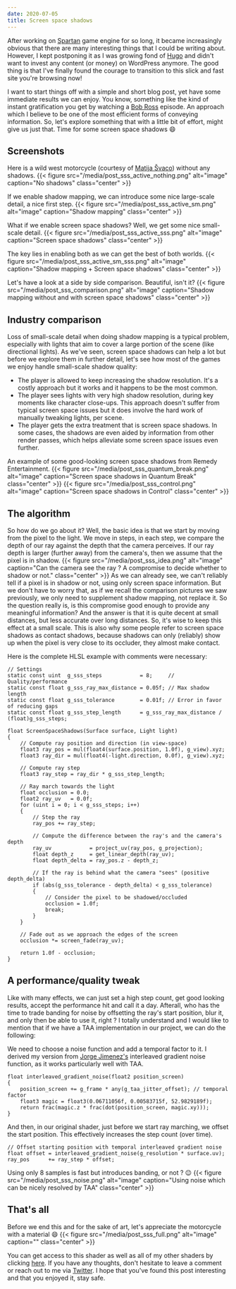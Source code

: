 ```yaml
---
date: 2020-07-05
title: Screen space shadows
---
```


After working on [Spartan](https://github.com/PanosK92/SpartanEngine) game engine for so long, it became 
increasingly obvious that there are many interesting things that I could be writing about.
However, I kept postponing it as I was growing fond of [Hugo](https://gohugo.io/) and didn't want to invest
any content (or money) on WordPress anymore. The good thing is that I've finally found the courage to transition
to this slick and fast site you're browsing now!

I want to start things off with a simple and short blog post, yet have some immediate results we can enjoy.
You know, something like the kind of instant gratification you get by watching a [Bob Ross](https://www.youtube.com/watch?v=VrCREP8Aae8) episode. 
An approach which I believe to be one of the most efficient forms of conveying information. 
So, let's explore something that with a little bit of effort, might give us just that.
Time for some screen space shadows :smile:

## Screenshots

Here is a wild west motorcycle (courtesy of [Matija Švaco](https://sketchfab.com/3d-models/wild-west-motorcycle-6038a0b13fbe434f901af27fec8391ab)) without any shadows.
{{< figure src="/media/post_sss_active_nothing.png" alt="image" caption="No shadows" class="center" >}}

If we enable shadow mapping, we can introduce some nice large-scale detail, a nice first step.
{{< figure src="/media/post_sss_active_sm.png" alt="image" caption="Shadow mapping" class="center" >}}

What if we enable screen space shadows? Well, we get some nice small-scale detail.
{{< figure src="/media/post_sss_active_sss.png" alt="image" caption="Screen space shadows" class="center" >}}

The key lies in enabling both as we can get the best of both worlds.
{{< figure src="/media/post_sss_active_sm_sss.png" alt="image" caption="Shadow mapping + Screen space shadows" class="center" >}}

Let's have a look at a side by side comparison. Beautiful, isn't it?
{{< figure src="/media/post_sss_comparison.png" alt="image" caption="Shadow mapping without and with screen space shadows" class="center" >}}

## Industry comparison

Loss of small-scale detail when doing shadow mapping is a typical problem, especially with lights that aim to cover a 
large portion of the scene (like directional lights). As we've seen, screen space shadows can help a lot
but before we explore them in further detail, let's see how most of the games we enjoy handle small-scale shadow quality:

- The player is allowed to keep increasing the shadow resolution. It's a costly approach but it works and it happens to be the most common.
- The player sees lights with very high shadow resolution, during key moments like character close-ups. This approach doesn't
suffer from typical screen space issues but it does involve the hard work of manually tweaking lights, per scene.
- The player gets the extra treatment that is screen space shadows. In some cases, the shadows are even aided by information from other
render passes, which helps alleviate some screen space issues even further.

An example of some good-looking screen space shadows from Remedy Entertainment.
{{< figure src="/media/post_sss_quantum_break.png" alt="image" caption="Screen space shadows in Quantum Break" class="center" >}}
{{< figure src="/media/post_sss_control.png" alt="image" caption="Screen space shadows in Control" class="center" >}}

## The algorithm
So how do we go about it? Well, the basic idea is that we start by moving from the pixel to the light.
We move in steps, in each step, we compare the depth of our ray against the depth that the camera perceives.
If our ray depth is larger (further away) from the camera's, then we assume that the pixel is in shadow.
{{< figure src="/media/post_sss_idea.png" alt="image" caption="Can the camera see the ray ? A compromise to decide whether to shadow or not." class="center" >}}
As we can already see, we can't reliably tell if a pixel is in shadow or not, using only screen space information.
But we don't have to worry that, as if we recall the comparison pictures we saw previously, we only need to supplement shadow mapping, not replace it.
So the question really is, is this compromise good enough to provide any meaningful information?
And the answer is that it is quite decent at small distances, but less accurate over long distances.
So, it's wise to keep this effect at a small scale. This is also why some people refer to screen space shadows as contact shadows, because shadows
can only (reliably) show up when the pixel is very close to its occluder, they almost make contact.

Here is the complete HLSL example with comments were necessary:
```
// Settings
static const uint  g_sss_steps            = 8;     // Quality/performance
static const float g_sss_ray_max_distance = 0.05f; // Max shadow length
static const float g_sss_tolerance        = 0.01f; // Error in favor of reducing gaps
static const float g_sss_step_length      = g_sss_ray_max_distance / (float)g_sss_steps;

float ScreenSpaceShadows(Surface surface, Light light)
{
    // Compute ray position and direction (in view-space)
    float3 ray_pos = mul(float4(surface.position, 1.0f), g_view).xyz;
    float3 ray_dir = mul(float4(-light.direction, 0.0f), g_view).xyz;
	
    // Compute ray step
    float3 ray_step = ray_dir * g_sss_step_length;
	
    // Ray march towards the light
    float occlusion = 0.0;
    float2 ray_uv   = 0.0f;
    for (uint i = 0; i < g_sss_steps; i++)
    {
        // Step the ray
        ray_pos += ray_step;
        
        // Compute the difference between the ray's and the camera's depth
        ray_uv            = project_uv(ray_pos, g_projection);
        float depth_z     = get_linear_depth(ray_uv);
        float depth_delta = ray_pos.z - depth_z;
        
        // If the ray is behind what the camera "sees" (positive depth_delta)
        if (abs(g_sss_tolerance - depth_delta) < g_sss_tolerance)
        {
            // Consider the pixel to be shadowed/occluded
            occlusion = 1.0f;
            break;
        }
    }

    // Fade out as we approach the edges of the screen
    occlusion *= screen_fade(ray_uv);
    
    return 1.0f - occlusion;
}
```

## A performance/quality tweak
Like with many effects, we can just set a high step count, get good looking results, accept the performance hit and call it a day.
Afterall, who has the time to trade banding for noise by offsetting the ray's start position, blur it, and only then be able to use it, right ?
I totally understand and I would like to mention that if we have a TAA implementation in our project, we can do the following:

We need to choose a noise function and add a temporal factor to it.
I derived my version from [Jorge Jimenez's](http://www.iryoku.com/next-generation-post-processing-in-call-of-duty-advanced-warfare)
interleaved gradient noise function, as it works particularly well with TAA.
```
float interleaved_gradient_noise(float2 position_screen)
{
    position_screen += g_frame * any(g_taa_jitter_offset); // temporal factor
    float3 magic = float3(0.06711056f, 0.00583715f, 52.9829189f);
    return frac(magic.z * frac(dot(position_screen, magic.xy)));
}
```
And then, in our original shader, just before we start ray marching, we offset the start position.
This effectively increases the step count (over time).
```
// Offset starting position with temporal interleaved gradient noise
float offset = interleaved_gradient_noise(g_resolution * surface.uv);
ray_pos      += ray_step * offset;
```
Using only 8 samples is fast but introduces banding, or not ? :wink:
{{< figure src="/media/post_sss_noise.png" alt="image" caption="Using noise which can be nicely resolved by TAA" class="center" >}}

## That's all

Before we end this and for the sake of art, let's appreciate the motorcycle with a material :smile:
{{< figure src="/media/post_sss_full.png" alt="image" caption="" class="center" >}}

You can get access to this shader as well as all of my other shaders by clicking [here](https://github.com/PanosK92/SpartanEngine/tree/master/Data/shaders).
If you have any thoughts, don't hesitate to leave a comment or reach out to me via [Twitter](https://twitter.com/panoskarabelas1).
I hope that you've found this post interesting and that you enjoyed it, stay safe.